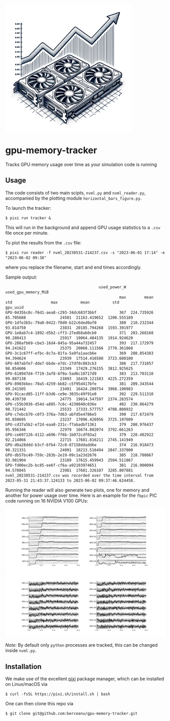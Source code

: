 <a href="gpu_logo.png">
    <img src="gpu_logo.png" alt="GPU logo" width="400"/>
</a>


# gpu-memory-tracker
Tracks GPU memory usage over time as your simulation code is running

## Usage

The code consists of two main scipts, `nvml.py` and `nvml_reader.py`, accompanied by the plotting module `horizontal_bars_figure.py`.

To launch the tracker:
```console
$ pixi run tracker &
```
This will run in the background and append GPU usage statistics to a `.csv` file once per minute.

To plot the results from the `.csv` file:
```console
$ pixi run reader -f nvml_20230531-214237.csv -s "2023-06-01 17:14" -e "2023-06-02 09:38"
```
where you replace the filename, start and end times accordingly.

Sample output:
```
                                         used_power_W                        used_gpu_memory_MiB
                                                  max        mean        std                 max          mean          std
gpu_uuid
GPU-0435bc0c-f6d1-aea8-c293-34dc683f3bbf          367  224.735926  85.705688               24501  21163.419652  1200.555189
GPU-1dfe3b5c-79a0-0422-f0d0-b22c6ded0af0          380  210.232344  93.814750               23831  20185.794268  1593.391977
GPU-1e8ab7c4-1892-d5b2-cff3-27ed68ab0cb0          371  203.268168  90.280413               25917  19064.484135  1914.924620
GPU-286afb69-cbe3-16d4-845a-95a44a732457          393  217.172979  94.241622               25375  20068.111566  2770.361860
GPU-3c1c67ff-efbc-8c7a-81fa-5a9fa1aacb6e          369  208.854383  94.394624               23939  17514.416588  3723.680108
GPU-607abfe7-dde7-bbde-e7dc-27df0c083cb3          386  217.731857  98.854606               23349  17429.276155  3812.925625
GPU-618947d4-f719-3af8-6f9a-5ad6c10717d9          383  213.703110  99.887138               23893  16419.121583  4225.272359
GPU-8903bbec-70a5-4259-bb82-c5f95d417bfe          381  209.343544  99.241505               23491  16424.200754  3968.190983
GPU-91cacd85-11ff-b3d6-ce9e-3035c49f91e0          392  229.511310  90.439730               24775  19014.547597  2374.283574
GPU-c55b3036-d54d-a885-7c6c-4238840c836e          402  230.864279  98.721442               25533  17333.577757  4708.808932
GPU-c7ebcb70-c0f3-376a-7d63-abfd5e4786e5          390  217.672479  95.850695               23237  17096.426956  3725.197609
GPU-cd37a5b2-e72d-eaa0-231c-f7abadbf1361          379  208.976437  95.956346               22979  16674.802074  3792.661263
GPU-ce697126-4112-a696-ff6b-1b072cdf03a2          379  220.402922  92.214866               22715  17681.816211  2745.141949
GPU-d0a28ddd-b3cf-6fb4-72c0-87158ddadd6e          374  216.918473  90.321331               24091  18213.516494  2847.337000
GPU-db57bc49-759c-283b-2e19-09c1a23d2676          385  218.780867  93.981904               23189  17615.459943  2504.511867
GPU-fd00ec2b-bc85-ee6f-cf6a-a92103974651          381  216.900094  94.578045               23981  17681.326107  3285.807881
nvml_20230531-214237.csv was recorded over the time interval from 2023-05-31 21:43:37.124133 to 2023-06-02 09:37:46.624458.
```

Running the reader will also generate two plots, one for memory and another for power usage over time. Here is an example for the `fbpic` PIC code running on 16 NVIDIA V100 GPUs:

![Memory usage](plots/mem.png)
![Power usage](plots/pow.png)

_Note:_ By default only `python` processes are tracked, this can be changed inside `nvml.py`.

## Installation

We make use of the excellent [pixi](pixi.sh) package manager, which can be installed on Linux/macOS via

```console
$ curl -fsSL https://pixi.sh/install.sh | bash
```

One can then clone this repo via

```console
$ git clone git@github.com:berceanu/gpu-memory-tracker.git
```
